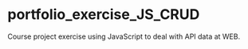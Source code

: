 # portfolio_exercise_JS_CRUD
Course project exercise using JavaScript to deal with API data at WEB.
